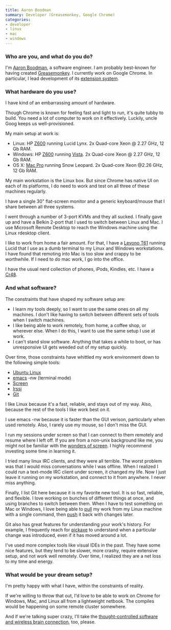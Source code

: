 ```yaml
---
title: Aaron Boodman
summary: Developer (Greasemonkey, Google Chrome)
categories:
- developer
- linux
- mac
- windows
---
```


### Who are you, and what do you do?

I'm [Aaron Boodman](http://www.aaronboodman.com/ "Aaron's website."), a software engineer. I am probably best-known for having created [Greasemonkey][]. I currently work on Google Chrome. In particular, I lead development of its [extension system](http://code.google.com/chrome/extensions/index.html "Information on Chrome's extension system.").

### What hardware do you use?

I have kind of an embarrassing amount of hardware.
 
Though Chrome is known for feeling fast and light to run, it's quite tubby to build. You need a lot of computer to work on it effectively. Luckily, uncle Goog keeps us well-provisioned.
 
My main setup at work is:
 
*  Linux: HP [Z600][] running Lucid Lynx. 2x Quad-core Xeon @ 2.27 GHz, 12 Gb RAM.
*  Windows: HP [Z600][] running [Vista][windows-vista]. 2x Quad-core Xeon @ 2.27 GHz, 12 Gb RAM.
*  OS X: [Mac Pro][mac-pro] running Snow Leopard. 2x Quad-core Xeon @2.26 GHz, 12 Gb RAM.
 
My main workstation is the Linux box. But since Chrome has native UI on each of its platforms, I do need to work and test on all three of these machines regularly.
 
I have a single 30" flat-screen monitor and a generic keyboard/mouse that I share between all three systems.
 
I went through a number of 3-port KVMs and they all sucked. I finally gave up and have a Belkin 2-port that I used to switch between Linux and Mac. I use Microsoft Remote Desktop to reach the Windows machine using the Linux rdesktop client.
 
I like to work from home a fair amount. For that, I have a [Levono T61][thinkpad-t61] running Lucid that I use as a dumb terminal to my Linux and Windows workstations. I have found that remoting into Mac is too slow and crappy to be worthwhile. If I need to do mac work, I go into the office.
 
I have the usual nerd collection of phones, iPods, Kindles, etc. I have a [Cr48][cr-48].

### And what software?

The constraints that have shaped my software setup are:
 
*  I learn my tools deeply, so I want to use the same ones on all my machines. I don't like having to switch between different sets of tools when I switch machines.
*  I like being able to work remotely, from home, a coffee shop, or wherever else. When I do this, I want to use the same setup I use at work.
*  I can't stand slow software. Anything that takes a while to boot, or has unresponsive UI gets weeded out of my setup quickly.
 
Over time, those constraints have whittled my work environment down to the following simple tools:
 
*  [Ubuntu Linux][ubuntu]
*  [emacs][] -nw (terminal mode)
*  [Screen][]
*  [Irssi][]
*  [Git][]
 
I like Linux because it's a fast, reliable, and stays out of my way. Also, because the rest of the tools I like work best on it.
 
I use emacs -nw because it is faster than the GUI verison, particularly when used remotely. Also, I rarely use my mouse, so I don't miss the GUI.
 
I run my sessions under screen so that I can connect to them remotely and resume where I left off. If you are from a non-unix background like me, you might not be familiar with the [wonders of screen](http://lizzie.spod.cx/screenirssi.shtml "A tutorial for using irssi with screen."). I highly recommend investing some time in learning it.
 
I tried many linux IRC clients, and they were all terrible. The worst problem was that I would miss conversations while I was offline. When I realized I could run a text-mode IRC client under screen, it changed my life. Now I just leave it running on my workstation, and connect to it from anywhere. I never miss anything.
 
Finally, I list Git here because it is my favorite new tool. It is so fast, reliable, and flexible. I love working on bunches of different things at once, and using branches to switch between them. When I have to test something on Mac or Windows, I love being able to [pull](http://www.kernel.org/pub/software/scm/git/docs/git-pull.html "Docs for the git-pull command.") my work from my Linux machine with a single command, then [push](http://www.kernel.org/pub/software/scm/git/docs/git-push.html "Docs for the git-push command.") it back with changes later.
 
Git also has great features for understanding your work's history. For example, I frequently reach for [pickaxe](http://gitfu.wordpress.com/2008/06/03/the-pickaxe-finding-changes-was-never-easier/ "Docs for the pickaxe command in git.") to understand when a particular change was introduced, even if it has moved around a lot.
 
I've used more complex tools like visual IDEs in the past. They have some nice features, but they tend to be slower, more crashy, require extensive setup, and not work well remotely. Over time, I realized they are a net loss to my time and energy.

### What would be your dream setup?

I'm pretty happy with what I have, within the constraints of reality.
 
If we're willing to throw that out, I'd love to be able to work on Chrome for Windows, Mac, and Linux all from a lightweight netbook. The compiles would be happening on some remote cluster somewhere.
 
And if we're talking super crazy, I'll take the [thought-controlled software and wireless brain connection](http://chris.wanstrath.usesthis.com/ "Our interview with Chris Wanstrath."), too, please.

[cr-48]: http://en.wikipedia.org/wiki/Chromebook#Cr-48_prototype "Google's first Chrome OS netbook."
[emacs]: http://www.gnu.org/software/emacs/ "A free open-source text editor."
[git]: https://git-scm.com/ "A version control system."
[greasemonkey]: https://addons.mozilla.org/en-US/firefox/addon/greasemonkey/ "A Firefox add-on to inject Javascript into sites for customisation."
[irssi]: https://irssi.org/ "A CLI irc client."
[mac-pro]: https://www.apple.com/mac-pro/ "The Intel-based Mac tower computer."
[screen]: http://www.gnu.org/software/screen/ "Think of it as tabs for your *nix terminal."
[thinkpad-t61]: https://www.cnet.com/products/lenovo-t61/ "A 14 inch PC laptop."
[ubuntu]: https://www.ubuntu.com/ "A Unix distribution."
[windows-vista]: https://en.wikipedia.org/wiki/Windows_Vista "A desktop operating system."
[z600]: https://www.amazon.com/HP-Z600-Workstation-Quad-2-13GHz/dp/B003H0KZ6E "A powerful PC workstation."

